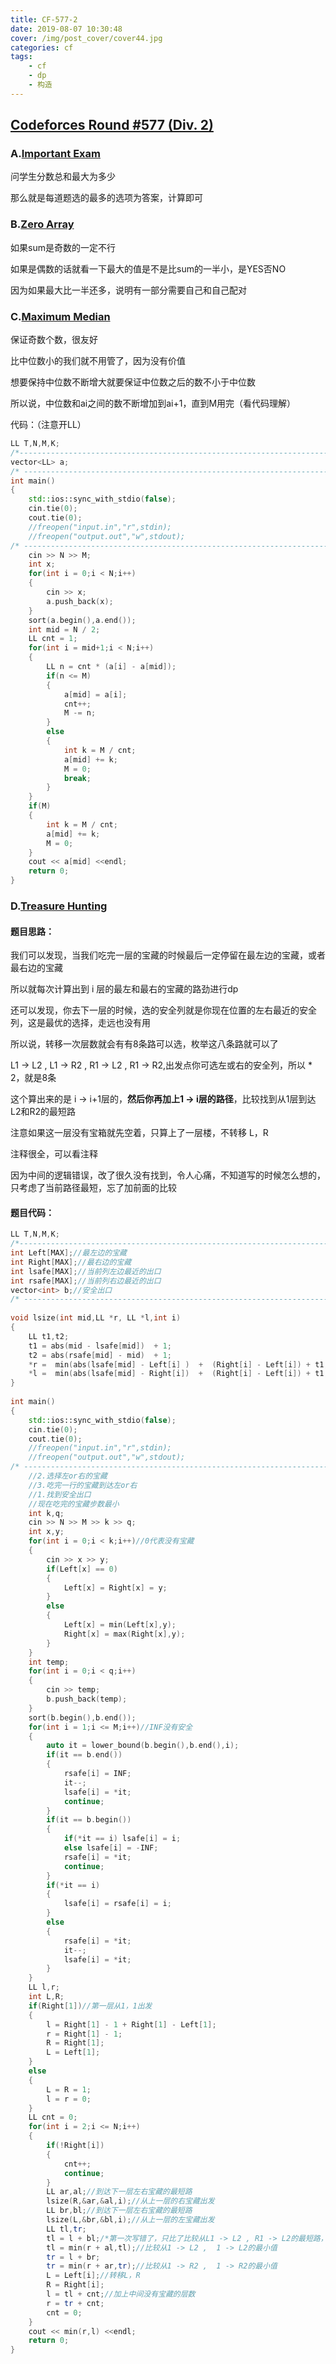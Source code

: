```yaml
---
title: CF-577-2
date: 2019-08-07 10:30:48
cover: /img/post_cover/cover44.jpg
categories: cf
tags: 
    - cf	
    - dp
    - 构造
---
```


## [Codeforces Round #577 (Div. 2)](https://codeforces.com/contest/1201)

### A.[Important Exam](https://codeforces.com/contest/1201/problem/A)

问学生分数总和最大为多少

那么就是每道题选的最多的选项为答案，计算即可

### B.[Zero Array](https://codeforces.com/contest/1201/problem/B)

如果sum是奇数的一定不行

如果是偶数的话就看一下最大的值是不是比sum的一半小，是YES否NO

因为如果最大比一半还多，说明有一部分需要自己和自己配对

### C.[Maximum Median](https://codeforces.com/contest/1201/problem/C)

保证奇数个数，很友好

比中位数小的我们就不用管了，因为没有价值

想要保持中位数不断增大就要保证中位数之后的数不小于中位数

所以说，中位数和ai之间的数不断增加到ai+1，直到M用完（看代码理解）

代码：（注意开LL）

```cpp
LL T,N,M,K;
/*-------------------------------------------------------------------------------------------*/
vector<LL> a;
/* ------------------------------------------------------------------------------------------*/
int main()
{
    std::ios::sync_with_stdio(false);
    cin.tie(0);
    cout.tie(0);
    //freopen("input.in","r",stdin);
    //freopen("output.out","w",stdout);
/* -----------------------------------------------------------------------------------------*/
    cin >> N >> M;
    int x;
    for(int i = 0;i < N;i++)
    {
        cin >> x;
        a.push_back(x);
    }
    sort(a.begin(),a.end());
    int mid = N / 2;
    LL cnt = 1;
    for(int i = mid+1;i < N;i++)
    {
        LL n = cnt * (a[i] - a[mid]);
        if(n <= M)
        {
            a[mid] = a[i];
            cnt++;
            M -= n;
        }
        else
        {
            int k = M / cnt;
            a[mid] += k;
            M = 0;
            break;
        }
    }
    if(M)
    {
        int k = M / cnt;
        a[mid] += k;
        M = 0;
    }
    cout << a[mid] <<endl;
    return 0;
}
```

### D.[Treasure Hunting](https://codeforces.com/contest/1201/problem/D)

#### 题目思路：

我们可以发现，当我们吃完一层的宝藏的时候最后一定停留在最左边的宝藏，或者最右边的宝藏

所以就每次计算出到 i 层的最左和最右的宝藏的路劲进行dp

还可以发现，你去下一层的时候，选的安全列就是你现在位置的左右最近的安全列，这是最优的选择，走远也没有用

所以说，转移一次层数就会有有8条路可以选，枚举这八条路就可以了

L1 -> L2 , L1 -> R2 , R1 -> L2 , R1 -> R2,出发点你可选左或右的安全列，所以 * 2，就是8条

这个算出来的是 i -> i+1层的，**然后你再加上1 -> i层的路径**，比较找到从1层到达L2和R2的最短路

注意如果这一层没有宝箱就先空着，只算上了一层楼，不转移 L，R

注释很全，可以看注释

因为中间的逻辑错误，改了很久没有找到，令人心痛，不知道写的时候怎么想的，只考虑了当前路径最短，忘了加前面的比较

#### 题目代码：

```cpp
LL T,N,M,K;
/*-------------------------------------------------------------------------------------------*/
int Left[MAX];//最左边的宝藏
int Right[MAX];//最右边的宝藏
int lsafe[MAX];//当前列左边最近的出口
int rsafe[MAX];//当前列右边最近的出口
vector<int> b;//安全出口
/* ------------------------------------------------------------------------------------------*/
 
void lsize(int mid,LL *r, LL *l,int i)
{
    LL t1,t2;
    t1 = abs(mid - lsafe[mid])  + 1;
    t2 = abs(rsafe[mid] - mid)  + 1;
    *r =  min(abs(lsafe[mid] - Left[i] )  +  (Right[i] - Left[i]) + t1,abs(rsafe[mid] - Left[i] ) + (Right[i] - Left[i]) + t2);
    *l =  min(abs(lsafe[mid] - Right[i])  +  (Right[i] - Left[i]) + t1,abs(rsafe[mid] - Right[i]) + (Right[i] - Left[i]) + t2);
}
 
int main()
{
    std::ios::sync_with_stdio(false);
    cin.tie(0);
    cout.tie(0);
    //freopen("input.in","r",stdin);
    //freopen("output.out","w",stdout);
/* -----------------------------------------------------------------------------------------*/
    //2.选择左or右的宝藏
    //3.吃完一行的宝藏到达左or右
    //1.找到安全出口
    //现在吃完的宝藏步数最小
    int k,q;
    cin >> N >> M >> k >> q;
    int x,y;
    for(int i = 0;i < k;i++)//0代表没有宝藏
    {
        cin >> x >> y;
        if(Left[x] == 0)
        {
            Left[x] = Right[x] = y;
        }
        else
        {
            Left[x] = min(Left[x],y);
            Right[x] = max(Right[x],y);
        }
    }
    int temp;
    for(int i = 0;i < q;i++)
    {
        cin >> temp;
        b.push_back(temp);
    }
    sort(b.begin(),b.end());
    for(int i = 1;i <= M;i++)//INF没有安全
    {
        auto it = lower_bound(b.begin(),b.end(),i);
        if(it == b.end())
        {
            rsafe[i] = INF;
            it--;
            lsafe[i] = *it;
            continue;
        }
        if(it == b.begin())
        {
            if(*it == i) lsafe[i] = i;
            else lsafe[i] = -INF;
            rsafe[i] = *it;
            continue;
        }
        if(*it == i)
        {
            lsafe[i] = rsafe[i] = i;
        }
        else
        {
            rsafe[i] = *it;
            it--;
            lsafe[i] = *it;
        }
    }
    LL l,r;
    int L,R;
    if(Right[1])//第一层从1，1出发
    {
        l = Right[1] - 1 + Right[1] - Left[1];
        r = Right[1] - 1;
        R = Right[1];
        L = Left[1];
    }
    else
    {
        L = R = 1;
        l = r = 0;
    }
    LL cnt = 0;
    for(int i = 2;i <= N;i++)
    {
        if(!Right[i])
        {
            cnt++;
            continue;
        }
        LL ar,al;//到达下一层左右宝藏的最短路
        lsize(R,&ar,&al,i);//从上一层的右宝藏出发
        LL br,bl;//到达下一层左右宝藏的最短路
        lsize(L,&br,&bl,i);//从上一层的左宝藏出发
        LL tl,tr;
        tl = l + bl;/*第一次写错了，只比了比较从L1 -> L2 , R1 -> L2的最短路，没有加l，成了贪心了，wa*/
        tl = min(r + al,tl);//比较从1 -> L2 ,  1 -> L2的最小值 
        tr = l + br;
        tr = min(r + ar,tr);//比较从1 -> R2 ,  1 -> R2的最小值
        L = Left[i];//转移L，R
        R = Right[i];
        l = tl + cnt;//加上中间没有宝藏的层数
        r = tr + cnt;
        cnt = 0;
    }
    cout << min(r,l) <<endl;
    return 0;
}
```

